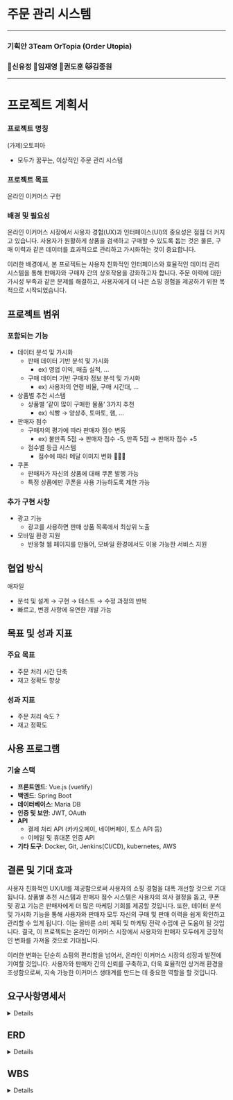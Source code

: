 # 주문 관리 시스템
---
### 기획안 3Team OrTopia (Order Utopia)
### 🤠신유정 🐻임재영 🐼권도훈 🐱김종원
---

# 프로젝트 계획서

### 프로젝트 명칭

(가제)오토피아

- 모두가 꿈꾸는, 이상적인 주문 관리 시스템


### 프로젝트 목표

온라인 이커머스 구현

### 배경 및 필요성

온라인 이커머스 시장에서 사용자 경험(UX)과 인터페이스(UI)의 중요성은 점점 더 커지고 있습니다. 사용자가 원활하게 상품을 검색하고 구매할 수 있도록 돕는 것은 물론, 구매 이력과 같은 데이터를 효과적으로 관리하고 가시화하는 것이 중요합니다. 

이러한 배경에서, 본 프로젝트는 사용자 친화적인 인터페이스와 효율적인 데이터 관리 시스템을 통해 판매자와 구매자 간의 상호작용을 강화하고자 합니다. 주문 이력에 대한 가시성 부족과 같은 문제를 해결하고, 사용자에게 더 나은 쇼핑 경험을 제공하기 위한 목적으로 시작되었습니다.
## 프로젝트 범위

### 포함되는 기능

- 데이터 분석 및 가시화
    - 판매 데이터 기반 분석 및 가시화
        - ex) 영업 이익, 매출 실적, …
    - 구매 데이터 기반 구매자 정보 분석 및 가시화
        - ex) 사용자의 연령 비율, 구매 시간대, …
- 상품별 추천 시스템
    - 상품별 ’같이 많이 구매한 물품‘ 3가지 추천
        - ex) 식빵 → 양상추, 토마토, 햄, …
- 판매자 점수
    - 구매자의 평가에 따라 판매자 점수 변동
        - ex) 불만족 5점 → 판매자 점수 -5, 만족 5점 → 판매자 점수 +5
    - 점수별 등급 시스템
        - 점수에 따라 메달 이미지 변화 🥇🥈🥉
- 쿠폰
    - 판매자가 자신의 상품에 대해 쿠폰 발행 가능
    - 특정 상품에만 쿠폰을 사용 가능하도록 제한 가능

### 추가 구현 사항
- 광고 기능
    - 광고를 사용하면 판매 상품 목록에서 최상위 노출
- 모바일 환경 지원
    - 반응형 웹 페이지를 만들어, 모바일 환경에서도 이용 가능한 서비스 지원

## 협업 방식

애자일
- 분석 및 설계 → 구현 → 테스트 → 수정 과정의 반복
- 빠르고, 변경 사항에 유연한 개발 가능

## 목표 및 성과 지표

### 주요 목표

- 주문 처리 시간 단축
- 재고 정확도 향상

### 성과 지표

- 주문 처리 속도  ?
- 재고 정확도

## 사용 프로그램

### 기술 스택

- **프론트엔드**:  Vue.js (vuetify)
- **백엔드**: Spring Boot
- **데이터베이스**: Maria DB
- **인증 및 보안**: JWT, OAuth
- **API**
    - 결제 처리 API (카카오페이, 네이버페이, 토스 API 등)
    - 이메일 및 휴대폰 인증 API
- **기타 도구**: Docker, Git, Jenkins(CI/CD), kubernetes, AWS

## 결론 및 기대 효과

사용자 친화적인 UX/UI를 제공함으로써 사용자의 쇼핑 경험을 대폭 개선할 것으로 기대됩니다. 상품별 추천 시스템과 판매자 점수 시스템은 사용자의 의사 결정을 돕고, 쿠폰 및 광고 기능은 판매자에게 더 많은 마케팅 기회를 제공할 것입니다. 또한, 데이터 분석 및 가시화 기능을 통해 사용자와 판매자 모두 자신의 구매 및 판매 이력을 쉽게 확인하고 관리할 수 있게 됩니다. 이는 올바른 소비 계획 및 마케팅 전략 수립에 큰 도움이 될 것입니다. 결국, 이 프로젝트는 온라인 이커머스 시장에서 사용자와 판매자 모두에게 긍정적인 변화를 가져올 것으로 기대됩니다. 

이러한 변화는 단순히 쇼핑의 편리함을 넘어서, 온라인 이커머스 시장의 성장과 발전에 기여할 것입니다. 사용자와 판매자 간의 신뢰를 구축하고, 더욱 효율적인 상거래 환경을 조성함으로써, 지속 가능한 이커머스 생태계를 만드는 데 중요한 역할을 할 것입니다.

## 요구사항명세서
<details>
<img src="https://github.com/yujeong-shin/OrTopia/blob/f3352b92ebe0eea530f35029f57c6276df914e20/Docs/%EC%9A%94%EA%B5%AC%EC%82%AC%ED%95%AD%EC%A0%95%EC%9D%98%EC%84%9C1.png">
<img src="https://github.com/yujeong-shin/OrTopia/blob/f3352b92ebe0eea530f35029f57c6276df914e20/Docs/%EC%9A%94%EA%B5%AC%EC%82%AC%ED%95%AD%EC%A0%95%EC%9D%98%EC%84%9C2.png">
<img src="https://github.com/yujeong-shin/OrTopia/blob/f3352b92ebe0eea530f35029f57c6276df914e20/Docs/%EC%9A%94%EA%B5%AC%EC%82%AC%ED%95%AD%EC%A0%95%EC%9D%98%EC%84%9C3.png">
<img src="https://github.com/yujeong-shin/OrTopia/blob/f3352b92ebe0eea530f35029f57c6276df914e20/Docs/%EC%9A%94%EA%B5%AC%EC%82%AC%ED%95%AD%EC%A0%95%EC%9D%98%EC%84%9C4.png">
</details>

## ERD
<details>
<img src="https://github.com/yujeong-shin/OrTopia/blob/f3352b92ebe0eea530f35029f57c6276df914e20/Docs/ERD.png">
</details>


## WBS
<details>
<img src="https://github.com/yujeong-shin/OrTopia/blob/f3352b92ebe0eea530f35029f57c6276df914e20/Docs/WBS1.png">
<img src="https://github.com/yujeong-shin/OrTopia/blob/f3352b92ebe0eea530f35029f57c6276df914e20/Docs/WBS2.png">
</details>
